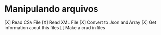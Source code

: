 # Manipulando arquivos 


[X] Read CSV File
[X] Read XML File
[X] Convert to Json and Array
[X] Get information about this files
[ ] Make a crud in files

